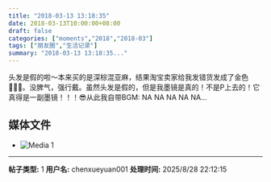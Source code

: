 ```yaml
---
title: "2018-03-13 13:18:35"
date: 2018-03-13T10:00:00+08:00
draft: false
categories: ["moments","2018","2018-03"]
tags: ["朋友圈","生活记录"]
summary: "2018-03-13 13:18:35..."
---
```


头发是假的啦～本来买的是深棕混亚麻，结果淘宝卖家给我发错货发成了金色🤦🏼‍♀️。没脾气，强行戴。虽然头发是假的，但是我墨镜是真的！不是P上去的！它真得是一副墨镜！！！😎从此我自带BGM: NA NA NA NA NA…

## 媒体文件

- ![Media 1](/Moments/photos/2018-03-13/201803131318350.jpg)

---

**帖子类型:** 1
**用户名:** chenxueyuan001
**处理时间:** 2025/8/28 22:12:15